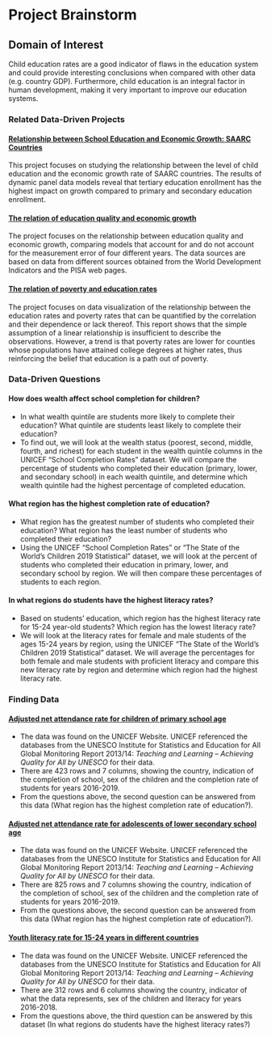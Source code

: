 # Project Brainstorm
## Domain of Interest
Child education rates are a good indicator of flaws in the education system and could provide interesting conclusions when compared with other data (e.g. country GDP). Furthermore, child education is an integral factor in human development, making it very important to improve our education systems.

### Related Data-Driven Projects
#### [Relationship between School Education and Economic Growth: SAARC Countries](https://www.semanticscholar.org/paper/Relationship-between-School-Education-and-Economic-Hanif-Arshed/29d264979a41663601272681d622ffd83391fde1)
This project focuses on studying the relationship between the level of child education and the economic growth rate of SAARC countries. The results of dynamic panel data models reveal that tertiary education enrollment has the highest impact on growth compared to primary and secondary education enrollment.

#### [The relation of education quality and economic growth](https://github.com/Y750/Valdivia-Final-Project)
The project focuses on the relationship between education quality and economic growth, comparing models that account for and do not account for the measurement error of four different years. The data sources are based on data from different sources obtained from the World Development Indicators and the PISA web pages.

#### [The relation of poverty and education rates](https://github.com/joesdesk/poverty-and-education)
The project focuses on data visualization of the relationship between the education rates and poverty rates that can be quantified by the correlation and their dependence or lack thereof. This report shows that the simple assumption of a linear relationship is insufficient to describe the observations. However, a trend is that poverty rates are lower for counties whose populations have attained college degrees at higher rates, thus reinforcing the belief that education is a path out of poverty.

### Data-Driven Questions
#### How does wealth affect school completion for children?
* In what wealth quintile are students more likely to complete their education? What quintile are students least likely to complete their education?
* To find out, we will look at the wealth status (poorest, second, middle, fourth, and richest) for each student in the wealth quintile columns in the UNICEF “School Completion Rates” dataset. We will compare the percentage of students who completed their education (primary, lower, and secondary school) in each wealth quintile, and determine which wealth quintile had the highest percentage of completed education.

#### What region has the highest completion rate of education?
* What region has the greatest number of students who completed their education? What region has the least number of students who completed their education?
* Using the UNICEF “School Completion Rates” or “The State of the World’s Children 2019 Statistical” dataset, we will look at the percent of students who completed their education in primary, lower, and secondary school by region. We will then compare these percentages of students to each region.

#### In what regions do students have the highest literacy rates?
* Based on students’ education, which region has the highest literacy rate for 15-24 year-old students? Which region has the lowest literacy rate?
* We will look at the literacy rates for female and male students of the ages 15-24 years by region, using the UNICEF “The State of the World’s Children 2019 Statistical” dataset. We will average the percentages for both female and male students with proficient literacy and compare this new literacy rate by region and determine which region had the highest literacy rate.

### Finding Data
#### [Adjusted net attendance rate for children of primary school age](https://data.unicef.org/topic/education/primary-education/)
* The data was found on the UNICEF Website. UNICEF referenced the databases from the UNESCO Institute for Statistics and Education for All Global Monitoring Report 2013/14: _Teaching and Learning – Achieving Quality for All by UNESCO_ for their data.
* There are 423 rows and 7 columns, showing the country, indication of the completion of school, sex of the children and the completion rate of students for years 2016-2019.
* From the questions above, the second question can be answered from this data (What region has the highest completion rate of education?).

#### [Adjusted net attendance rate for adolescents of lower secondary school age](https://data.unicef.org/topic/education/secondary-education/)
* The data was found on the UNICEF Website. UNICEF referenced the databases from the UNESCO Institute for Statistics and Education for All Global Monitoring Report 2013/14: _Teaching and Learning – Achieving Quality for All by UNESCO_ for their data.
* There are 825 rows and 7 columns showing the country, indication of the completion of school, sex of the children and the completion rate of students for years 2016-2019.
* From the questions above, the second question can be answered from this data (What region has the highest completion rate of education?).

#### [Youth literacy rate for 15-24 years in different countries](https://data.unicef.org/topic/education/literacy/)
* The data was found on the UNICEF Website. UNICEF referenced the databases from the UNESCO Institute for Statistics and Education for All Global Monitoring Report 2013/14: _Teaching and Learning – Achieving Quality for All by UNESCO_ for their data.
* There are 312 rows and 6 columns showing the country, indicator of what the data represents, sex of the children and literacy for years 2016-2018.
* From the questions above, the third question can be answered by this dataset (In what regions do students have the highest literacy rates?)

